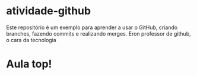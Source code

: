 # atividade-github
Este repositório é um exemplo para aprender a usar o GitHub, criando branches, fazendo commits e realizando merges.
Eron professor de github, o cara da tecnologia
# Aula top!
